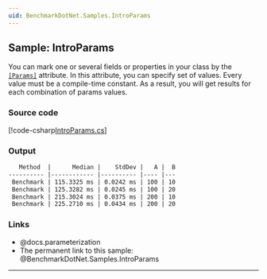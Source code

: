 ```yaml
---
uid: BenchmarkDotNet.Samples.IntroParams
---
```


## Sample: IntroParams

You can mark one or several fields or properties in your class by
  the [`[Params]`](xref:BenchmarkDotNet.Attributes.ParamsAttribute) attribute.
In this attribute, you can specify set of values.
Every value must be a compile-time constant.
As a result, you will get results for each combination of params values.

### Source code

[!code-csharp[IntroParams.cs](../../../samples/BenchmarkDotNet.Samples/IntroParams.cs)]

### Output

```markdown
   Method  |      Median |    StdDev |   A |  B
---------- |------------ |---------- |---- |---
 Benchmark | 115.3325 ms | 0.0242 ms | 100 | 10
 Benchmark | 125.3282 ms | 0.0245 ms | 100 | 20
 Benchmark | 215.3024 ms | 0.0375 ms | 200 | 10
 Benchmark | 225.2710 ms | 0.0434 ms | 200 | 20
```

### Links

* @docs.parameterization
* The permanent link to this sample: @BenchmarkDotNet.Samples.IntroParams

---